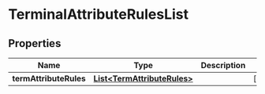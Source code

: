
# TerminalAttributeRulesList

## Properties
Name | Type | Description | Notes
------------ | ------------- | ------------- | -------------
**termAttributeRules** | [**List&lt;TermAttributeRules&gt;**](TermAttributeRules.md) |  |  [optional]



